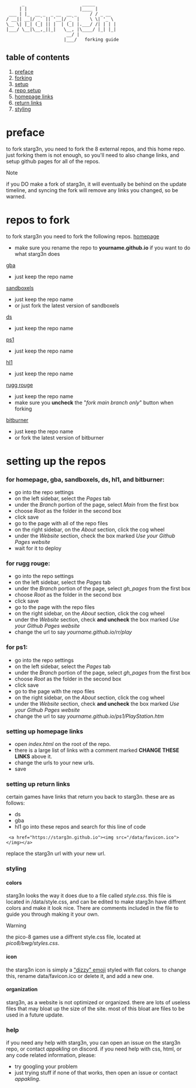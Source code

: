 ```
      _                      _____        
     | |                    |____ |       
 ___ | |_  __ _  _ __  __ _     / / _ __  
/ __|| __|/ _` || '__|/ _` |    \ \| '_ \ 
\__ \| |_| (_| || |  | (_| |.___/ /| | | |
|___/ \__|\__,_||_|   \__, |\____/ |_| |_|
                       __/ |              
                      |___/   forking guide
```

## table of contents
1. [preface](#preface)
2. [forking](#repos-to-fork)
3. [setup](#setting-up-the-repos)
4. [repo setup](#setting-up-the-repos)
5. [homepage links](###setting-up-homepage-links)
6. [return links](###setting-up-return-links)
7. [styling](###styling)


# preface
to fork starg3n, you need to fork the 8 external repos, and this home repo. just forking them is not enough, so you'll need to also change links, and setup github pages for all of the repos.
> [!NOTE]
> if you DO make a fork of starg3n, it will eventually be behind on the update timeline, and syncing the fork will remove any links you changed, so be warned.

# repos to fork
to fork starg3n you need to fork the following repos.
[homepage](https://github.com/starg3n/starg3n.github.io/tree/main)
  - make sure you rename the repo to **yourname.github.io** if you want to do what starg3n does

[gba](https://github.com/starg3n/gba)
  - just keep the repo name

[sandboxels](https://github.com/starg3n/sandboxels)
  - just keep the repo name
  - or just fork the latest version of sandboxels

[ds](https://github.com/starg3n/ds)
  - just keep the repo name

[ps1](https://github.com/starg3n/ps1)
  - just keep the repo name

[hl1](https://github.com/starg3n/hl1)
  - just keep the repo name

[rugg rouge](https://github.com/starg3n/rr)
  - just keep the repo name
  - make sure you **uncheck** the "_fork main branch only_" button when forking

[bitburner](https://github.com/starg3n/bitburner)
  - just keep the repo name
  - or fork the latest version of bitburner


# setting up the repos

### for homepage, gba, sandboxels, ds, hl1, and bitburner:
 - go into the repo settings
 - on the left sidebar, select the _Pages_ tab
 - under the _Branch_ portion of the page, select _Main_ from the first box
 - choose _Root_ as the folder in the second box
 - click save
 - go to the page with all of the repo files
 - on the right sidebar, on the _About_ section, click the cog wheel
 - under the _Website_ section, check the box marked _Use your Github Pages website_
 - wait for it to deploy

### for rugg rouge:
  - go into the repo settings
  - on the left sidebar, select the _Pages_ tab
  - under the _Branch_ portion of the page, select _gh_pages_ from the first box
  - choose _Root_ as the folder in the second box
  - click save
  - go to the page with the repo files
  - on the right sidebar, on the _About_ section, click the cog wheel
  - under the _Website_ section, check **and uncheck** the box marked _Use your Github Pages website_
  - change the url to say _yourname.github.io/rr/play_
  
### for ps1:
  - go into the repo settings
  - on the left sidebar, select the _Pages_ tab
  - under the _Branch_ portion of the page, select _gh_pages_ from the first box
  - choose _Root_ as the folder in the second box
  - click save
  - go to the page with the repo files
  - on the right sidebar, on the _About_ section, click the cog wheel
  - under the _Website_ section, check **and uncheck** the box marked _Use your Github Pages website_
  - change the url to say _yourname.github.io/ps1/PlayStation.htm_

### setting up homepage links

  - open _index.html_ on the root of the repo.
  - there is a large list of links with a comment marked **CHANGE THESE LINKS** above it.
  - change the urls to your new urls.
  - save

### setting up return links
certain games have links that return you back to starg3n. these are as follows:
- ds
- gba
- hl1
go into these repos and search for this line of code
```
 <a href="https://starg3n.github.io"><img src="/data/favicon.ico"></img></a>
```
replace the starg3n url with your new url.

### styling
#### colors
starg3n looks the way it does due to a file called _style.css_. this file is located in /data/style.css, and can be edited to make starg3n have diffrent colors and make it look nice. There are comments included in the file to guide you through making it your own.
> [!WARNING]
> the pico-8 games use a diffrent style.css file, located at _pico8/bwg/styles.css_.
#### icon
the starg3n icon is simply a ["dizzy" emoji](https://www.iemoji.com/view/emoji/697/animals-nature/dizzy#:~:text=A%20moving%20star%20floating%20around,or%20circles%20around%20the%20head.) styled with flat colors. to change this, rename data/favicon.ico or delete it, and add a new one.
#### organization
starg3n, as a website is not optimized or organized. there are lots of useless files that may bloat up the size of the site. most of this bloat are files to be used in a future update.

### help
if you need any help with starg3n, you can open an issue on the starg3n repo, or contact _appakling_ on discord.
if you need help with css, html, or any code related information, please:
- try googling your problem
- just trying stuff
if none of that works, then open an issue or contact _appakling_. 

